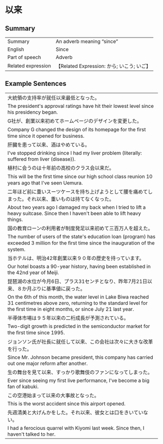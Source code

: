 # 以来

## Summary

<table><tr>   <td>Summary</td>   <td>An adverb meaning “since”</td></tr><tr>   <td>English</td>   <td>Since</td></tr><tr>   <td>Part of speech</td>   <td>Adverb</td></tr><tr>   <td>Related expression</td>   <td>【Related Expression: から; いこう; いご】</td></tr></table>

## Example Sentences

<table><tr><td>大統領の支持率が就任以来最低となった。</td></tr><tr><td>The president's approval ratings have hit their lowest level since his presidency began.</td></tr><tr><td>G社が、創業以来初めてホームページのデザインを変更した。</td></tr><tr><td>Company G changed the design of its homepage for the ﬁrst time since it opened for business.</td></tr><tr><td>肝臓を患って以来、酒はやめている。</td></tr><tr><td>I've stopped drinking since I had my liver problem (literally: suffered from liver (disease)).</td></tr><tr><td>植村に会うのは十年前の高校のクラス会以来だ。</td></tr><tr><td>This will be the ﬁrst time since our high school class reunion 10 years ago that I've seen Uemura.</td></tr><tr><td>二年ほど前に重いスーツケースを持ち上げようとして腰を痛めてしまった。それ以来、重いものは持てなくなった。</td></tr><tr><td>About two years ago I damaged my back when I tried to lift a heavy suitcase. Since then I haven't been able to lift heavy things.</td></tr><tr><td>国の教育ローンの利用者が制度発足以来初めて三百万人を超えた。</td></tr><tr><td>The number of users of the state's education loan (program) has exceeded 3 million for the ﬁrst time since the inauguration of the system.</td></tr><tr><td>当ホテルは、明治42年創業以来９０年の歴史を持っています。</td></tr><tr><td>Our hotel boasts a 90-year history, having been established in the 42nd year of Meiji.</td></tr><tr><td>琵琶湖の水位が今月6日、プラス31センチとなり、昨年7月21日以来、８か月ぶりに基準値に戻った。</td></tr><tr><td>On the 6th of this month, the water level in Lake Biwa reached 31 centimetres above zero, returning to the standard level for the first time in eight months, or since July 21 last year.</td></tr><tr><td>半導体市場は９５年以来の二桁成長が予測されている。</td></tr><tr><td>Two-digit growth is predicted in the semiconductor market for the ﬁrst time since 1995.</td></tr><tr><td>ジョンソン氏が社長に就任して以来、この会社は次々に大きな改革を行った。</td></tr><tr><td>Since Mr. Johnson became president, this company has carried out one major reform after another.</td></tr><tr><td>生の舞台を見て以来、すっかり歌舞伎のファンになってしまった。</td></tr><tr><td>Ever since seeing my first live performance, I've become a big fan of kabuki.</td></tr><tr><td>この空港始まって以来の大事故となった。</td></tr><tr><td>This is the worst accident since this airport opened.</td></tr><tr><td>先週清美と大げんかをした。それ以来、彼女とは口をきいていない。</td></tr><tr><td>I had a ferocious quarrel with Kiyomi last week. Since then, I haven't talked to her.</td></tr></table>

